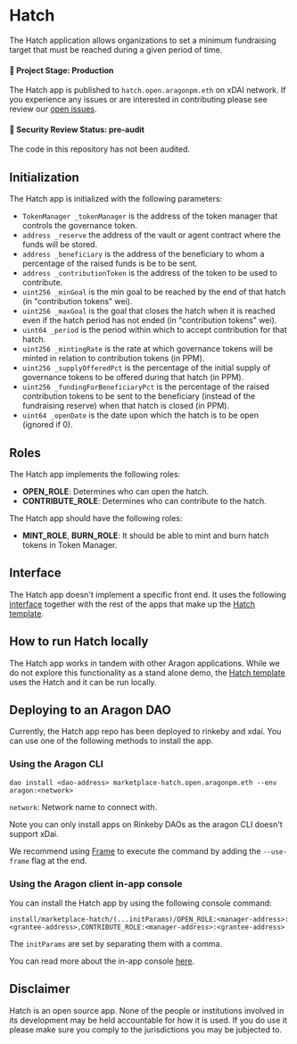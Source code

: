 Hatch
=====

The Hatch application allows organizations to set a minimum fundraising target that must be reached during a given period of time.

#### 🐲 Project Stage: Production

The Hatch app is published to `hatch.open.aragonpm.eth` on xDAI network. If you experience any issues or are interested in contributing please see review our [open issues](https://github.com/CommonsSwarm/hatch-app).

#### 🚨 Security Review Status: pre-audit

The code in this repository has not been audited.

## Initialization

The Hatch app is initialized with the following parameters:

* `TokenManager _tokenManager` is the address of the token manager that controls the governance token.
* `address _reserve` the address of the vault or agent contract where the funds will be stored.
* `address _beneficiary` is the address of the beneficiary to whom a percentage of the raised funds is be to be sent.
* `address _contributionToken` is the address of the token to be used to contribute.
* `uint256 _minGoal` is the min goal to be reached by the end of that hatch (in "contribution tokens" wei).
* `uint256 _maxGoal` is the goal that closes the hatch  when it is reached even if the hatch period has not ended (in "contribution tokens" wei).
* `uint64 _period` is the period within which to accept contribution for that hatch.
* `uint256 _mintingRate` is the rate at which governance tokens will be minted in relation to contribution tokens (in PPM).
* `uint256 _supplyOfferedPct` is the percentage of the initial supply of governance tokens to be offered during that hatch (in PPM).
* `uint256 _fundingForBeneficiaryPct` is the percentage of the raised contribution tokens to be sent to the beneficiary (instead of the fundraising reserve) when that hatch is closed (in PPM).
* `uint64 _openDate` is the date upon which the hatch is to be open (ignored if 0).

## Roles

The Hatch app implements the following roles:

* **OPEN_ROLE**: Determines who can open the hatch.
* **CONTRIBUTE_ROLE**: Determines who can contribute to the hatch.

The Hatch app should have the following roles:

* **MINT_ROLE**, **BURN_ROLE**: It should be able to mint and burn hatch tokens in Token Manager.

## Interface

The Hatch app doesn't implement a specific front end. It uses the following [interface](https://github.com/CommonsSwarm/tec-hatch) together with the rest of the apps that make up the [Hatch template](https://github.com/CommonsSwarm/hatch-template).

## How to run Hatch locally

The Hatch app works in tandem with other Aragon applications. While we do not explore this functionality as a stand alone demo, the [Hatch template](https://github.com/CommonsSwarm/hatch-template) uses the Hatch and it can be run locally.



## Deploying to an Aragon DAO

Currently, the Hatch app repo has been deployed to rinkeby and xdai. You can use one of the following methods to install the app.

### Using the Aragon CLI

```
dao install <dao-address> marketplace-hatch.open.aragonpm.eth --env aragon:<network>
```

`network`: Network name to connect with.

Note you can only install apps on Rinkeby DAOs as the aragon CLI doesn't support xDai.

We recommend using [Frame](https://frame.sh/) to execute the command by adding the `--use-frame` flag at the end.

### Using the Aragon client in-app console

You can install the Hatch app by using the following console command:

```
install/marketplace-hatch/(...initParams)/OPEN_ROLE:<manager-address>:<grantee-address>,CONTRIBUTE_ROLE:<manager-address>:<grantee-address>
```

The `initParams` are set by separating them with a comma.

You can read more about the in-app console [here](https://github.com/aragon/client/blob/master/docs/CONSOLE.md).


## Disclaimer
Hatch is an open source app. None of the people or institutions involved in its development may be held accountable for how it is used. If you do use it please make sure you comply to the jurisdictions you may be jubjected to.